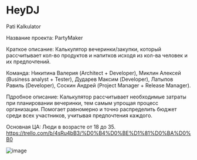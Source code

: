 # HeyDJ
Pati Kalkulator 

Название проекта: PartyMaker

Краткое описание: Калькулятор вечеринки/закупки, который рассчитывает кол-во продуктов и напитков исходя из кол-ва человек и их предпочтений.

Команда: Никитина Валерия (Architect + Developer), Миклин Алексей (Business analyst + Tester), Дударев Максим (Developer), Латыпов Равиль (Developer), Соскин Андрей (Project Manager + Release Manager).

Пдробное описание: Калькулятор рассчитывает необходимые затраты при планировании вечеринки, тем самым упрощая процесс организации. Помогает равномерно и точно распределить бюджет среди всех участников, учитывая предпочтения каждого. 

Основная ЦА: Люди в возрасте от 18 до 35.
https://trello.com/b/4sRu4bB3/%D0%B4%D0%BE%D1%81%D0%BA%D0%B0

![image](https://user-images.githubusercontent.com/81217256/120783260-47eb8f00-c544-11eb-96f1-e72696003063.png)
